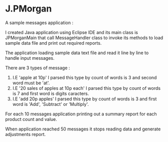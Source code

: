 # J.PMorgan
A sample messages application :

I created Java application using Eclipse IDE and its main class is JPMorganMain that call MessageHandler class to invoke its methods to load sample data file and print out required reports.

The application loading sample data text file and read it line by line to handle input messages.

There are 3 types of message : 

  1. I.E 'apple at 10p' I parsed this type by count of words is 3 and second word must be 'at'.
  2. I.E '20 sales of apples at 10p each' I parsed this type by count of words is 7 and first word is digits caracters.
  3. I.E 'add 20p apples' I parsed this type by count of words is 3 and first word is 'Add', 'Subtract' or 'Multiply'.

For each 10 messages application printing out a summary report for each product count and value.

When application reached 50 messages it stops reading data and generate adjustments report.
